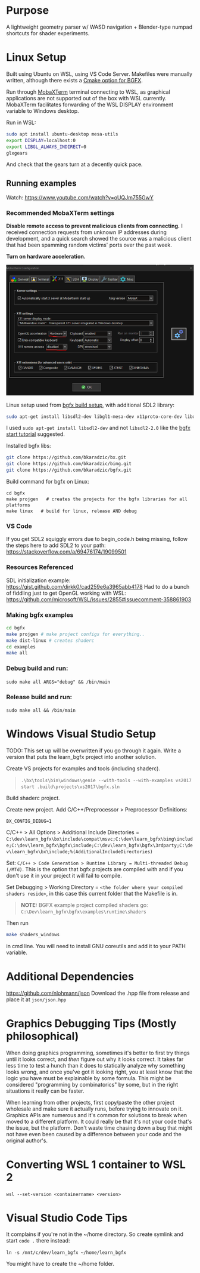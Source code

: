 # Purpose
A lightweight geometry parser w/ WASD navigation + Blender-type numpad shortcuts for shader experiments.

# Linux Setup
Built using Ubuntu on WSL, using VS Code Server. Makefiles were manually written, although there exists a [Cmake option for BGFX](https://github.com/widberg/bgfx.cmake). 

Run through [MobaXTerm](https://mobaxterm.mobatek.net/demo.html) terminal connecting to WSL, as graphical applications are not supported out of the box with WSL currently. MobaXTerm facilitates forwarding of the WSL DISPLAY environment variable to Windows desktop. 

Run in WSL:
```bash
sudo apt install ubuntu-desktop mesa-utils
export DISPLAY=localhost:0
export LIBGL_ALWAYS_INDIRECT=0
glxgears
```
And check that the gears turn at a decently quick pace. 

## Running examples
Watch: https://www.youtube.com/watch?v=oUQJm755GwY

### Recommended MobaXTerm settings
**Disable remote access to prevent malicious clients from connecting.** I received connection requests from unknown IP addresses during development, and a quick search showed the source was a malicious client that had been spamming random victims' ports over the past week.

**Turn on hardware acceleration.**

![](mobaxterm_recommended_settings.png)

Linux setup used from [bgfx build setup](https://bkaradzic.github.io/bgfx/build.html), with additional SDL2 library:

```bash
sudo apt-get install libsdl2-dev libgl1-mesa-dev x11proto-core-dev libx11-dev
```
I used `sudo apt-get install libsdl2-dev` and not `libsdl2-2.0` like the [bgfx start tutorial](https://www.sandeepnambiar.com/getting-started-with-bgfx/) suggested.

Installed bgfx libs:
```bash
git clone https://github.com/bkaradzic/bx.git
git clone https://github.com/bkaradzic/bimg.git
git clone https://github.com/bkaradzic/bgfx.git
```

Build command for bgfx on Linux:
```
cd bgfx
make projgen   # creates the projects for the bgfx libraries for all platforms
make linux   # build for linux, release AND debug
```
### VS Code
If you get SDL2 squiggly errors due to begin_code.h being missing, follow the steps here to add SDL2 to your path:
https://stackoverflow.com/a/69476174/19099501

### Resources Referenced
SDL initialization example: https://gist.github.com/dirkk0/cad259e6a3965abb4178
Had to do a bunch of fiddling just to get OpenGL working with WSL: https://github.com/microsoft/WSL/issues/2855#issuecomment-358861903

### Making bgfx examples
```bash
cd bgfx
make projgen # make project configs for everything..
make dist-linux # creates shaderc
cd examples
make all
```

### Debug build and run:
`sudo make all ARGS="debug" && /bin/main`
### Release build and run:
`sudo make all && /bin/main`

# Windows Visual Studio Setup
TODO: This set up will be overwritten if you go through it again. Write a version that puts the learn_bgfx project into another solution.

Create VS projects for examples and tools (including shaderc). 

> `.\bx\tools\bin\windows\genie --with-tools --with-examples vs2017`  
> `start .build\projects\vs2017\bgfx.sln`

Build shaderc project.

Create new project. Add C/C++/Preprocessor > Preprocessor Definitions:
```
BX_CONFIG_DEBUG=1
```
C/C++ > All Options > Additional Include Directories = `C:\dev\learn_bgfx\bx\include\compat\msvc;C:\dev\learn_bgfx\bimg\include;C:\dev\learn_bgfx\bgfx\include;C:\dev\learn_bgfx\bgfx\3rdparty;C:\dev\learn_bgfx\bx\include;%(AdditionalIncludeDirectories)`

Set: `C/C++ > Code Generation > Runtime Library = Multi-threaded Debug (/MTd)`. This is the option that bgfx projects are compiled with and if you don't use it in your project it will fail to compile.

Set Debugging > Working Directory = `<the folder where your compiled shaders reside>`, in this case this current folder that the Makefile is in. 

> **NOTE:**
> BGFX example project compiled shaders go:
> `C:\Dev\learn_bgfx\bgfx\examples\runtime\shaders`

Then run 
```bash
make shaders_windows
```
in cmd line. You will need to install GNU coreutils and add it to your PATH variable.

# Additional Dependencies
https://github.com/nlohmann/json
Download the .hpp file from release and place it at `json/json.hpp`

# Graphics Debugging Tips (Mostly philosophical)
When doing graphics programming, sometimes it's better to first try things until it looks correct, and _then_ figure out why it looks correct. It takes far less time to test a hunch than it does to statically analyze why something looks wrong, and once you've got it looking right, you at least know that the logic you have must be explainable by some formula. This might be considered "programming by combinatorics" by some, but in the right situations it really can be faster.

When learning from other projects, first copy/paste the other project wholesale and make sure it actually runs, before trying to innovate on it. Graphics APIs are numerous and it's common for solutions to break when moved to a different platform. It could really be that it's not your code that's the issue, but the platform. Don't waste time chasing down a bug that might not have even been caused by a difference between your code and the original author's.

# Converting WSL 1 container to WSL 2
`wsl --set-version <containername> <version>`

# Visual Studio Code Tips
It complains if you're not in the ~/home directory. So create symlink and start `code .` there instead:

`ln -s /mnt/c/dev/learn_bgfx ~/home/learn_bgfx`

You might have to create the ~/home folder.

